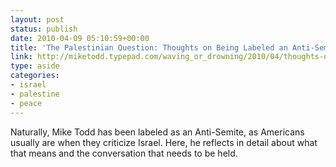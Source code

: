 ```yaml
---
layout: post
status: publish
date: 2010-04-09 05:10:59+00:00
title: 'The Palestinian Question: Thoughts on Being Labeled an Anti-Semite - Waving or Drowning?'
link: http://miketodd.typepad.com/waving_or_drowning/2010/04/thoughts-on-being-labeled-an-antisemite.html
type: aside
categories:
- israel
- palestine
- peace
---
```


Naturally, Mike Todd has been labeled as an Anti-Semite, as Americans usually are when they criticize Israel. Here, he reflects in detail about what that means and the conversation that needs to be held.

